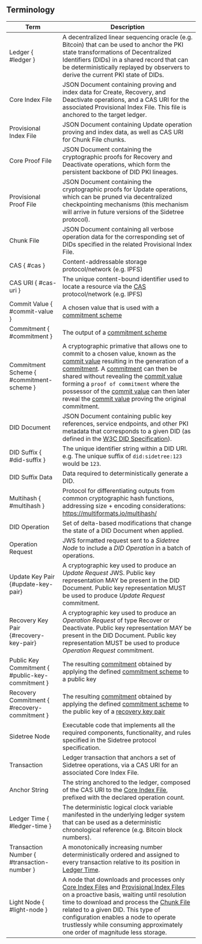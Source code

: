 ## Terminology

| Term                  | Description                                                                    |
|-----------------------|--------------------------------------------------------------------------------|
| Ledger { #ledger }  | A decentralized linear sequencing oracle (e.g. Bitcoin) that can be used to anchor the PKI state transformations of Decentralized Identifiers (DIDs) in a shared record that can be deterministically replayed by observers to derive the current PKI state of DIDs. |
| Core Index File  | JSON Document containing proving and index data for Create, Recovery, and Deactivate operations, and a CAS URI for the associated Provisional Index File. This file is anchored to the target ledger. |
| Provisional Index File  | JSON Document containing Update operation proving and index data, as well as CAS URI for Chunk File chunks.                   |
| Core Proof File  | JSON Document containing the cryptographic proofs for Recovery and Deactivate operations, which form the persistent backbone of DID PKI lineages. |
| Provisional Proof File  | JSON Document containing the cryptographic proofs for Update operations, which can be pruned via decentralized checkpointing mechanisms (this mechanism will arrive in future versions of the Sidetree protocol). |
| Chunk File  | JSON Document containing all verbose operation data for the corresponding set of DIDs specified in the related Provisional Index File.                   |
| CAS { #cas }    | Content-addressable storage protocol/network (e.g. IPFS)                       |
| CAS URI { #cas-uri }               | The unique content-bound identifier used to locate a resource via the [CAS](#cas) protocol/network (e.g. IPFS)                       |
| Commit Value { #commit-value }         | A chosen value that is used with a [commitment scheme](#commitment-scheme)                                 |
| Commitment { #commitment }           | The output of a [commitment scheme](#commitment-scheme)                                              |
| Commitment Scheme { #commitment-scheme }     | A cryptographic primative that allows one to commit to a chosen value, known as the [commit value](#commit-value) resulting in the generation of a [commitment](#commitment). A [commitment](#commitment) can then be shared without revealing the [commit value](#commit-value) forming a `proof of commitment` where the possessor of the [commit value](#commit-value) can then later reveal the [commit value](#commit-value) proving the original commitment.
| DID Document          | JSON Document containing public key references, service endpoints, and other PKI metadata that corresponds to a given DID (as defined in the [W3C DID Specification](https://w3c.github.io/did-core/)). |
| DID Suffix { #did-suffix }  | The unique identifier string within a DID URI. e.g. The unique suffix of `did:sidetree:123` would be `123`. |
| DID Suffix Data       | Data required to deterministically generate a DID.                             |
| Multihash  { #multihash }            | Protocol for differentiating outputs from common cryptographic hash functions, addressing size + encoding considerations: https://multiformats.io/multihash/ |
| DID Operation         | Set of delta-based modifications that change the state of a DID Document when applied.                                               |
| Operation Request     | JWS formatted request sent to a _Sidetree Node_ to include a _DID Operation_ in a batch of operations.     |
| Update Key Pair {#update-key-pair}| A cryptographic key used to produce an _Update Request_ JWS. Public key representation MAY be present in the DID Document. Public key representation MUST be used to produce _Update Request_ commitment.     |
| Recovery Key Pair {#recovery-key-pair}        | A cryptographic key used to produce an _Operation Request_ of type Recover or Deactivate. Public key representation MAY be present in the DID Document. Public key representation MUST be used to produce _Operation Request_ commitment.         |
| Public Key Commitment { #public-key-commitment } | The resulting [commitment](#commitment) obtained by applying the defined [commitment scheme](#operation-commitment-scheme) to a public key |
| Recovery Commitment { #recovery-commitment }   | The resulting [commitment](#commitment) obtained by applying the defined [commitment scheme](#recovery-commitment-scheme) to the public key of a [recovery key pair](#recovery-key-pair)          |
| Sidetree Node         | Executable code that implements all the required components, functionality, and rules specified in the Sidetree protocol specification.                            |
| Transaction           | Ledger transaction that anchors a set of Sidetree operations, via a CAS URI for an associated Core Index File.          |
| Anchor String  | The string anchored to the ledger, composed of the CAS URI to the [Core Index File](#core-index-file), prefixed with the declared operation count.                                               |
| Ledger Time { #ledger-time }          | The deterministic logical clock variable manifested in the underlying ledger system that can be used as a deterministic chronological reference (e.g. Bitcoin block numbers).         |
| Transaction Number  { #transaction-number }        | A monotonically increasing number deterministically ordered and assigned to every transaction relative to its position in [Ledger Time](#ledger-time).          |
| Light Node  { #light-node }        | A node that downloads and processes only [Core Index Files](#core-index-file) and [Provisional Index Files](#provisional-index-file) on a proactive basis, waiting until resolution time to download and process the [Chunk File](#chunk-files) related to a given DID. This type of configuration enables a node to operate trustlessly while consuming approximately one order of magnitude less storage.  |
